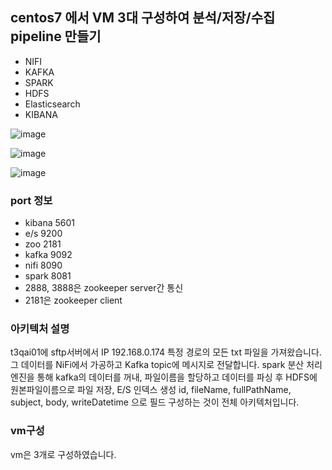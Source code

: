 ## centos7 에서 VM 3대 구성하여 분석/저장/수집 pipeline 만들기

- NIFI
- KAFKA
- SPARK
- HDFS
- Elasticsearch 
- KIBANA


![image](https://user-images.githubusercontent.com/80734989/149238648-32f3f56d-822d-48c0-8438-34aca4a4301a.png)

![image](https://user-images.githubusercontent.com/80734989/149238855-49119e4f-ceb8-4e14-ac36-ed579c654736.png)

![image](https://user-images.githubusercontent.com/80734989/149238888-5405d5d1-ffd6-4ef5-96f7-303dc7e2ca46.png)

###  port 정보
- kibana 5601
- e/s 9200
- zoo 2181
- kafka 9092
- nifi 8090
- spark 8081
- 2888, 3888은 zookeeper server간 통신
- 2181은 zookeeper client

###  아키텍처 설명
t3qai01에 sftp서버에서 IP 192.168.0.174 특정 경로의 모든 txt 파일을 가져왔습니다. 그 데이터를 NiFi에서 가공하고 Kafka topic에 메시지로 전달합니다.
spark 분산 처리 엔진을 통해 kafka의 데이터를 꺼내, 파일이름을 할당하고 데이터를 파싱 후 HDFS에 원본파일이름으로 파일 저장,
E/S 인덱스 생성 id, fileName, fullPathName, subject, body, writeDatetime 으로 필드 구성하는 것이 전체 아키텍처입니다.

### vm구성
vm은 3개로 구성하였습니다.
